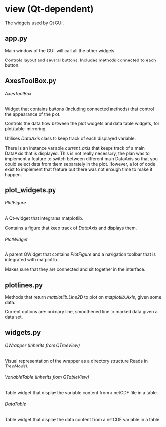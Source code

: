 # view (Qt-dependent)
The widgets used by Qt GUI.

## app.py
Main window of the GUI, will call all the other widgets.

Controls layout and several buttons.
Includes methods connected to each button.

## AxesToolBox.py

###### AxesToolBox

Widget that contains buttons (including connected methods) that control the appearance of the
plot.

Controls the data flow between the plot widgets and data table widgets,
for plot/table-mirroring.

Utilises *DataAxis* class to keep track of each displayed variable.

There is an instance variable *current_axis* that keeps track of a main DataAxis that is displayed.
This is not really necessary, the plan was to implement a feature to switch between different main
DataAxis so that you could select data from them separately in the plot. However, a lot of code exist
to implement that feature but there was not enough time to make it happen.

## plot_widgets.py

###### PlotFigure

A Qt-widget that integrates matplotlib.

Contains a figure that keep track of *DataAxis* and displays them.


###### PlotWidget

A parent QWidget that contains *PlotFigure* and a navigation toolbar that is integrated with matplotlib.

Makes sure that they are connected and sit together in the interface.

## plotlines.py

Methods that return *matplotlib.Line2D* to plot on *matplotlib.Axis*, given some data.

Current options are: ordinary line, smoothened line or marked data given a data set.


## widgets.py

###### QWrapper (Inherits from QTreeView)

Visual representation of the wrapper as a directory structure
Reads in *TreeModel*.


###### VariableTable (Inherits from QTableView)

Table widget that display the variable content from a netCDF file in a table.


###### DataTable

Table widget that display the data content from a netCDF variable in a table.
